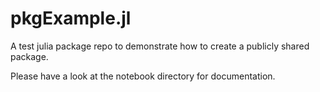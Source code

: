 # pkgExample.jl

A test julia package repo to demonstrate how to create a publicly shared package.

Please have a look at the notebook directory for documentation.